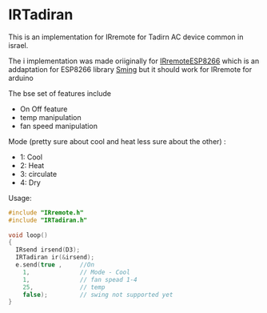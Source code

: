 # IRTadiran

This is an implementation for IRremote for Tadirn AC device common in israel.

The i implementation was made oriiginally for [IRremoteESP8266](https://github.com/markszabo/IRremoteESP8266)  which is an addaptation for ESP8266 library [Sming](https://github.com/SmingHub/Sming) but it should work for IRremote for arduino

The bse set of features include
<ul>
<li> On Off feature
<li> temp manipulation
<li> fan speed manipulation
</ul>

Mode (pretty sure about cool and heat less sure about the other) :
<ul>
  <li> 1: Cool
  <li> 2: Heat
  <li> 3: circulate
  <li> 4: Dry
</ul>

Usage:
```cpp
#include "IRremote.h"
#include "IRTadiran.h"
  
void loop()
{
  IRsend irsend(D3);
  IRTadiran ir(&irsend);
  e.send(true ,     //On
    1,              // Mode - Cool
    1,              // fan spead 1-4
    25,             // temp
    false);         // swing not supported yet
}
```
